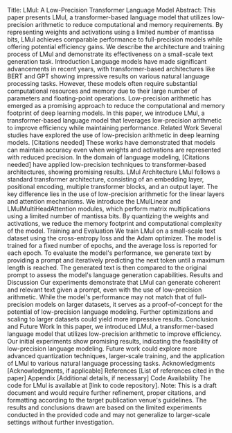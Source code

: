Title: LMul: A Low-Precision Transformer Language Model
Abstract: This paper presents LMul, a transformer-based language model that utilizes low-precision arithmetic to reduce computational and memory requirements. By representing weights and activations using a limited number of mantissa bits, LMul achieves comparable performance to full-precision models while offering potential efficiency gains. We describe the architecture and training process of LMul and demonstrate its effectiveness on a small-scale text generation task.
Introduction Language models have made significant advancements in recent years, with transformer-based architectures like BERT and GPT showing impressive results on various natural language processing tasks. However, these models often require substantial computational resources and memory due to their large number of parameters and floating-point operations. Low-precision arithmetic has emerged as a promising approach to reduce the computational and memory footprint of deep learning models. In this paper, we introduce LMul, a transformer-based language model that leverages low-precision arithmetic to improve efficiency while maintaining performance.
Related Work Several studies have explored the use of low-precision arithmetic in deep learning models. [Citations needed] These works have demonstrated that models can maintain accuracy even when weights and activations are represented with reduced precision. In the domain of language modeling, [Citations needed] have applied low-precision techniques to transformer-based architectures, showing promising results.
LMul Architecture LMul follows a standard transformer architecture, consisting of an embedding layer, positional encoding, multiple transformer blocks, and an output layer. The key difference lies in the use of low-precision arithmetic for the linear layers and attention mechanisms. We introduce the LMulLinear and LMulMultiHeadAttention modules, which perform matrix multiplications using a limited number of mantissa bits. By quantizing the weights and activations, we reduce the memory footprint and computational complexity of the model.
Training and Evaluation We train LMul on a small-scale text dataset using the cross-entropy loss and the Adam optimizer. The model is trained for a fixed number of epochs, and the average loss is reported for each epoch. To evaluate the model's performance, we generate text by providing a prompt and iteratively predicting the next token until a maximum length is reached. The generated text is then compared to the original prompt to assess the model's language generation capabilities.
Results and Discussion Our experiments demonstrate that LMul can generate coherent and relevant text given a prompt, even with the use of low-precision arithmetic. While the model's performance may not match that of full-precision models on larger datasets, it serves as a proof-of-concept for the potential of low-precision language modeling. Further optimizations and scaling to larger datasets could yield more impressive results.
Conclusion and Future Work In this paper, we introduced LMul, a transformer-based language model that utilizes low-precision arithmetic to improve efficiency. Our initial experiments show promising results, indicating the feasibility of low-precision language modeling. Future work could explore more advanced quantization techniques, larger-scale training, and the application of LMul to various natural language processing tasks.
Acknowledgments [Acknowledgments, if applicable]
References [List of references cited in the paper]
Appendix [Additional details, if necessary]
Code Availability The code for LMul is available at [link to code repository].
Note: This is a draft document and would require further refinement, proper citations, and formatting according to the target publication venue's guidelines. The results and conclusions drawn are based on the limited experiments conducted in the provided code and may not generalize to larger-scale settings without further investigation.
